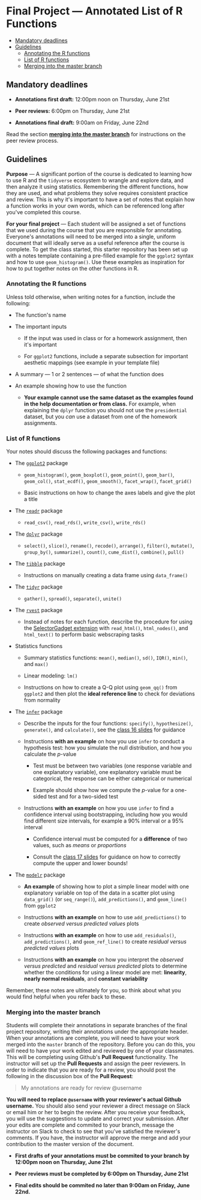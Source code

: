 Final Project — Annotated List of R Functions
=============================================

-   [Mandatory deadlines](#mandatory-deadlines)
-   [Guidelines](#final-project-guidelines)
    -   [Annotating the R functions](#annotating-the-r-functions)
    -   [List of R functions](#list-of-r-functions)
    -   [Merging into the master branch](#merging-into-the-master-branch)

Mandatory deadlines
-------------------

-   **Annotations first draft:** 12:00pm noon on Thursday, June 21st

-   **Peer reviews:** 6:00pm on Thursday, June 21st

-   **Annotations final draft:** 9:00am on Friday, June 22nd

Read the section [**merging into the master branch**](#merging-into-the-master-branch) for instructions on the peer review process.

Guidelines
----------

**Purpose** — A significant portion of the course is dedicated to learning how to use R and the `tidyverse` ecosystem to wrangle and explore data, and then analyze it using statistics. Remembering the different functions, how they are used, and what problems they solve requires consistent practice and review. This is why it's important to have a set of notes that explain how a function works in your own words, which can be referenced long after you've completed this course.

**For your final project** — Each student will be assigned a set of functions that we used during the course that you are responsible for annotating. Everyone's annotations will need to be merged into a single, uniform document that will ideally serve as a useful reference after the course is complete. To get the class started, this starter repository has been set up with a notes template containing a pre-filled example for the `ggplot2` syntax and how to use `geom_histogram()`. Use these examples as inspiration for how to put together notes on the other functions in R.

### Annotating the R functions

Unless told otherwise, when writing notes for a function, include the following:

-   The function's name

-   The important inputs

    -   If the input was used in class or for a homework assignment, then it's important

    -   For `ggplot2` functions, include a separate subsection for important aesthetic mappings (see example in your template file)

-   A summary — 1 or 2 sentences — of what the function does

-   An example showing how to use the function

    -   **Your example cannot use the same dataset as the examples found in the help documentation or from class.** For example, when explaining the `dplyr` function you should not use the `presidential` dataset, but you *can* use a dataset from one of the homework assignments.

### List of R functions

Your notes should discuss the following packages and functions:

-   The [`ggplot2`](http://ggplot2.tidyverse.org/) package

    -   `geom_histogram()`, `geom_boxplot()`, `geom_point()`, `geom_bar()`, `geom_col()`, `stat_ecdf()`, `geom_smooth()`, `facet_wrap()`, `facet_grid()`

    -   Basic instructions on how to change the axes labels and give the plot a title

-   The [`readr`](http://readr.tidyverse.org/) package

    -   `read_csv()`, `read_rds()`, `write_csv()`, `write_rds()`

-   The [`dplyr`](http://dplyr.tidyverse.org/) package

    -   `select()`, `slice()`, `rename()`, `recode()`, `arrange()`, `filter()`, `mutate()`, `group_by()`, `summarize()`, `count()`, `cume_dist()`, `combine()`, `pull()`

-   The [`tibble`](http://tibble.tidyverse.org/) package

    -   Instructions on manually creating a data frame using `data_frame()`

-   The [`tidyr`](http://tidyr.tidyverse.org/) package

    -   `gather()`, `spread()`, `separate()`, `unite()`

-   The [`rvest`](https://github.com/hadley/rvest) package

    -   Instead of notes for each function, describe the procedure for using the [SelectorGadget extension](http://selectorgadget.com/) with `read_html()`, `html_nodes()`, and `html_text()` to perform basic webscraping tasks

-   Statistics functions

    -   Summary statistics functions: `mean()`, `median()`, `sd()`, `IQR()`, `min()`, and `max()`

    -   Linear modeling: `lm()`

    -   Instructions on how to create a Q-Q plot using `geom_qq()` from `ggplot2` and then plot the **ideal reference line** to check for deviations from normality

-   The [`infer`](https://github.com/andrewpbray/infer) package

    -   Describe the inputs for the four functions: `specify()`, `hypothesize()`, `generate()`, and `calculate()`, see the [class 16 slides](http://summer18.cds101.com/doc/class16_slides.pdf) for guidance

    -   Instructions **with an example** on how you use `infer` to conduct a hypothesis test: how you simulate the null distribution, and how you calculate the *p*-value

        -   Test must be between two variables (one response variable and one explanatory variable), one explanatory variable must be categorical, the response can be either categorical or numerical

        -   Example should show how we compute the *p*-value for a one-sided test and for a two-sided test

    -   Instructions **with an example** on how you use `infer` to find a confidence interval using bootstrapping, including how you would find different size intervals, for example a 90% interval or a 95% interval

        -   Confidence interval must be computed for a **difference** of two values, such as *means* or *proportions*

        -   Consult the [class 17 slides](http://summer18.cds101.com/doc/class17_slides.pdf) for guidance on how to correctly compute the upper and lower bounds!

-   The [`modelr`](https://github.com/tidyverse/modelr) package

    -   **An example** of showing how to plot a simple linear model with one explanatory variable on top of the data in a scatter plot using `data_grid()` (or `seq_range()`), `add_predictions()`, and `geom_line()` from `ggplot2`

    -   Instructions **with an example** on how to use `add_predictions()` to create *observed versus predicted values* plots

    -   Instructions **with an example** on how to use `add_residuals()`, `add_predictions()`, and `geom_ref_line()` to create *residual versus predicted values* plots

    -   Instructions **with an example** on how you interpret the *observed versus predicted* and *residual versus predicted* plots to determine whether the conditions for using a linear model are met: **linearity**, **nearly normal residuals**, and **constant variability**

Remember, these notes are ultimately for you, so think about what you would find helpful when you refer back to these.

### Merging into the master branch

Students will complete their annotations in separate branches of the final project repository, writing their annotations under the appropriate header. When your annotations are complete, you will need to have your work merged into the `master` branch of the repository. Before you can do this, you will need to have your work edited and reviewed by one of your classmates. This will be completing using Github's **Pull Request** functionality. The instructor will set up the **Pull Requests** and assign the peer reviewers. In order to indicate that you are ready for a review, you should post the following in the discussion box of the **Pull Request**:

> My annotations are ready for review @username

**You will need to replace `@username` with your reviewer's actual Github username.** You should also send your reviewer a direct message on Slack or email him or her to begin the review. After you receive your feedback, you will use the suggestions to update and correct your submission. After your edits are complete and commited to your branch, message the instructor on Slack to check to see that you've satisfied the reviewer's comments. If you have, the instructor will approve the merge and add your contribution to the master version of the document.

-   **First drafts of your annotations must be commited to your branch by 12:00pm noon on Thursday, June 21st**

-   **Peer reviews must be completed by 6:00pm on Thursday, June 21st**

-   **Final edits should be commited no later than 9:00am on Friday, June 22nd.**

